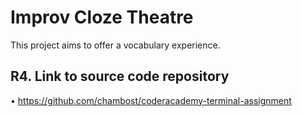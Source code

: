 # Improv Cloze Theatre

This project aims to offer a vocabulary experience.


## R4. Link to source code repository

• https://github.com/chambost/coderacademy-terminal-assignment
